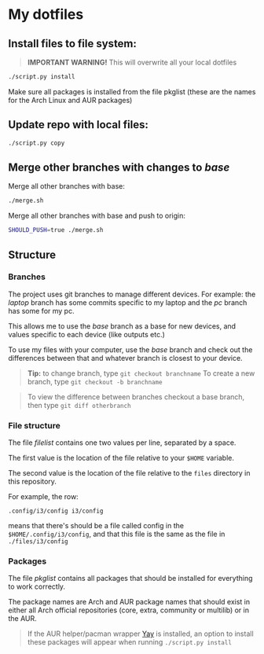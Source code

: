 # My dotfiles

## Install files to file system:

> **IMPORTANT WARNING!** This will overwrite all your local dotfiles
```bash
./script.py install
```

Make sure all packages is installed from the file pkglist (these are the names for the Arch Linux and AUR packages)

## Update repo with local files:

```bash
./script.py copy
```

## Merge other branches with changes to *base*

Merge all other branches with base:

```bash
./merge.sh
```

Merge all other branches with base and push to origin:

```bash
SHOULD_PUSH=true ./merge.sh
```

## Structure

### Branches

The project uses git branches to manage different devices.
For example: the *laptop* branch has some commits specific to my laptop and the *pc* branch has some for my pc.

This allows me to use the *base* branch as a base for new devices, and values specific to each device (like outputs etc.)

To use my files with your computer, use the *base* branch and check out the differences between that and whatever branch is closest to your device.

> **Tip:** to change branch, type `git checkout branchname`
> To create a new branch, type `git checkout -b branchname`

> To view the difference between branches checkout a base branch, then type `git diff otherbranch`

### File structure

The file *filelist* contains one two values per line, separated by a space.


The first value is the location of the file relative to your `$HOME` variable.

The second value is the location of the file relative to the `files` directory in this repository.


For example, the row:
```
.config/i3/config i3/config
```
means that there's should be a file called config in the `$HOME/.config/i3/config`, and that this file is the same as the file in `./files/i3/config`

### Packages

The file *pkglist* contains all packages that should be installed for everything to work correctly.

The package names are Arch and AUR package names that should exist in either all Arch official repositories (core, extra, community or multilib) or in the AUR.

> If the AUR helper/pacman wrapper [Yay](https://github.com/Jguer/yay) is installed, an option to install these packages will appear when running `./script.py install`

